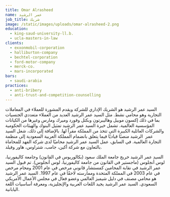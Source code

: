 ```yaml
---
title: Omar Alrasheed
name: عمر الرشيد
job_title: شريك
image: /static/images/uploads/omar-alrasheed-2.png
education:
  - king-saud-university-ll.b.
  - ucla-masters-in-law
clients:
  - exxonmobil-corporation
  - halliburton-company
  - bechtel-corporation
  - ford-motor-company
  - merck-co.
  - mars-incorporated
bars:
  - saudi-arabia
practices:
  - anti-bribery
  - anti-trust-and-competition-counselling
---
```

السيد عمر الرشيد هو الشريك الإداري للشركة ويقدم المشورة للعملاء في المعاملات التجارية وهو محامي نشط. مثل السيد عمر الرشيد العديد من العملاء متعددي الجنسيات بما في ذلك إكسون موبيل وهاليبرتون وبكتل وفورد وميرك ومارس وغيرها من الكيانات المؤسسية العالمية. تشمل خبرة السيد عمر الرشيد تمثيل البنوك والهيئات الحكومية والشركات العائلية الكبيرة التي تتخذ من المملكة مقراً لها. بالإضافة إلى ذلك، شغل السيد عمر  الرشيد منصبًا قياديًا فيما يتعلق بانضمام المملكة العربية السعودية إلى منظمة التجارة العالمية. في السابق، عمل السيد عمر الرشيد محاميًا لدى شركة الفهد للمحاماة بالتعاون مع شركة أكين، جامب، شتراوس، هاور وفيلد.

السيد عمر الرشيد خريج جامعة الملك سعود (بكالوريوس في القانون) وجامعة كاليفورنيا، لوس أنجلوس (ماجستير في القانون من جامعة كاليفورنيا، لوس أنجلوس). تم قبول السيد عمر الرشيد في نقابة المحامين كمستشار قانوني مرخص في عام 2001 ومحام مرخص في عام 2003 في المملكة المتحدة وممارسته لاحقًا في عام 1997. السيد عمر الرشيد هو محامي مصنف في دليل شيمبز العالمي وعضو فعال في مجلس الأعمال الأمريكي السعودي. السيد عمر الرشيد يجيد اللغات العربية والإنجليزية، ومعرفة أساسيات اللغة اليابانية.
